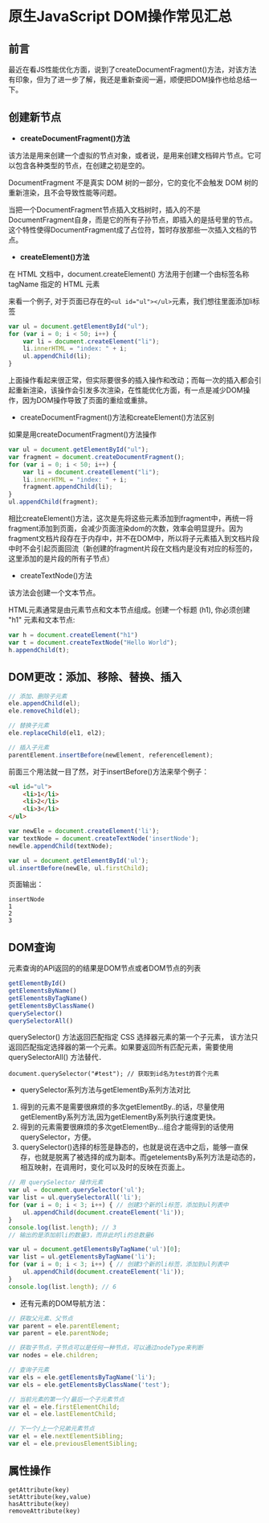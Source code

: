 # 原生JavaScript DOM操作常见汇总

## 前言

最近在看JS性能优化方面，说到了createDocumentFragment()方法，对该方法有印象，但为了进一步了解，我还是重新查阅一遍，顺便把DOM操作也给总结一下。

## 创建新节点

- **createDocumentFragment()方法**

该方法是用来创建一个虚拟的节点对象，或者说，是用来创建文档碎片节点。它可以包含各种类型的节点，在创建之初是空的。

DocumentFragment 不是真实 DOM 树的一部分，它的变化不会触发 DOM 树的重新渲染，且不会导致性能等问题。

当把一个DocumentFragment节点插入文档树时，插入的不是DocumentFragment自身，而是它的所有子孙节点，即插入的是括号里的节点。这个特性使得DocumentFragment成了占位符，暂时存放那些一次插入文档的节点。

- **createElement()方法**

在 HTML 文档中，document.createElement() 方法用于创建一个由标签名称 tagName 指定的 HTML 元素

来看一个例子, 对于页面已存在的```<ul id="ul"></ul>```元素，我们想往里面添加li标签
```javascript
var ul = document.getElementById("ul");
for (var i = 0; i < 50; i++) {
    var li = document.createElement("li");
    li.innerHTML = "index: " + i;
    ul.appendChild(li);
}
```
上面操作看起来很正常，但实际要很多的插入操作和改动；而每一次的插入都会引起重新渲染，该操作会引发多次渲染，在性能优化方面，有一点是减少DOM操作，因为DOM操作导致了页面的重绘或重排。

- createDocumentFragment()方法和createElement()方法区别

如果是用createDocumentFragment()方法操作
```javascript
var ul = document.getElementById("ul");
var fragment = document.createDocumentFragment();
for (var i = 0; i < 50; i++) {
    var li = document.createElement("li");
    li.innerHTML = "index: " + i;
    fragment.appendChild(li);
}
ul.appendChild(fragment);
```

相比createElement()方法，这次是先将这些元素添加到fragment中，再统一将fragment添加到页面，会减少页面渲染dom的次数，效率会明显提升。因为fragment文档片段存在于内存中，并不在DOM中，所以将子元素插入到文档片段中时不会引起页面回流（新创建的fragment片段在文档内是没有对应的标签的，这里添加的是片段的所有子节点）

- createTextNode()方法

该方法会创建一个文本节点。

HTML元素通常是由元素节点和文本节点组成。创建一个标题 (h1), 你必须创建 "h1" 元素和文本节点:
```javascript
var h = document.createElement("h1")
var t = document.createTextNode("Hello World");
h.appendChild(t);
```

## DOM更改：添加、移除、替换、插入 

```javascript
// 添加、删除子元素
ele.appendChild(el);
ele.removeChild(el);

// 替换子元素
ele.replaceChild(el1, el2);

// 插入子元素
parentElement.insertBefore(newElement, referenceElement);
```
前面三个用法就一目了然，对于insertBefore()方法来举个例子：
```html
<ul id="ul">
    <li>1</li>
    <li>2</li>
    <li>3</li>
</ul>
```
```javascript
var newEle = document.createElement('li');
var textNode = document.createTextNode('insertNode');
newEle.appendChild(textNode);

var ul = document.getElementById('ul');
ul.insertBefore(newEle, ul.firstChild);
```
页面输出：
```
insertNode
1
2
3
```

## DOM查询
元素查询的API返回的的结果是DOM节点或者DOM节点的列表
```javascript
getElementById()  
getElementsByName()  
getElementsByTagName()
getElementsByClassName()
querySelector()
querySelectorAll() 
```

querySelector() 方法返回匹配指定 CSS 选择器元素的第一个子元素， 该方法只返回匹配指定选择器的第一个元素。如果要返回所有匹配元素，需要使用 querySelectorAll() 方法替代．
```javascipt
document.querySelector("#test"); // 获取到id名为test的首个元素
```
- querySelector系列方法与getElementBy系列方法对比
1. 得到的元素不是需要很麻烦的多次getElementBy..的话，尽量使用getElementBy系列方法,因为getElementBy系列执行速度更快。
2. 得到的元素需要很麻烦的多次getElementBy...组合才能得到的话使用querySelector，方便。
3. querySelector()选择的标签是静态的，也就是说在选中之后，能够一直保存，也就是脱离了被选择的成为副本。而getelementsBy系列方法是动态的，相互映射，在调用时，变化可以及时的反映在页面上。
```javascript
// 用 querySelector 操作元素
var ul = document.querySelector('ul');
var list = ul.querySelectorAll('li');
for (var i = 0; i < 3; i++) { // 创建3个新的li标签，添加到ul列表中
    ul.appendChild(document.createElement('li'));
}
console.log(list.length); // 3  
// 输出的是添加前li的数量3，而非此时li的总数量6
```
```javascript
var ul = document.getElementsByTagName('ul')[0];
var list = ul.getElementsByTagName('li');
for (var i = 0; i < 3; i++) { // 创建3个新的li标签，添加到ul列表中
    ul.appendChild(document.createElement('li'));
}
console.log(list.length); // 6
```

- 还有元素的DOM导航方法：
```javascript
// 获取父元素、父节点
var parent = ele.parentElement;
var parent = ele.parentNode;

// 获取子节点，子节点可以是任何一种节点，可以通过nodeType来判断
var nodes = ele.children;    

// 查询子元素
var els = ele.getElementsByTagName('li');
var els = ele.getElementsByClassName('test');

// 当前元素的第一个/最后一个子元素节点
var el = ele.firstElementChild;
var el = ele.lastElementChild;

// 下一个/上一个兄弟元素节点
var el = ele.nextElementSibling;
var el = ele.previousElementSibling;
```
## 属性操作

```
getAttribute(key)
setAttribute(key,value)
hasAttribute(key)
removeAttribute(key)  
```